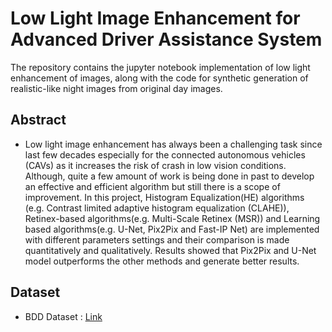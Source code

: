 # Low Light Image Enhancement for Advanced Driver Assistance System

The repository contains the jupyter notebook implementation of low light enhancement of images, along with the code for synthetic generation of realistic-like night images from original day images.

## Abstract 

* Low light image enhancement has always been a challenging task since last few decades especially for the connected autonomous vehicles (CAVs) as it increases the risk of crash in low vision conditions. Although, quite a few amount of work is being done in past to develop an effective and efficient algorithm but still there is a scope of improvement. In this project, Histogram Equalization(HE) algorithms (e.g. Contrast limited adaptive histogram equalization (CLAHE)), Retinex-based algorithms(e.g. Multi-Scale Retinex (MSR)) and Learning based algorithms(e.g. U-Net, Pix2Pix and Fast-IP Net) are implemented with different parameters settings and their comparison is made quantitatively and qualitatively. Results showed that Pix2Pix and U-Net model outperforms the other methods and generate better results.

## Dataset

* BDD Dataset : [Link](https://doc.bdd100k.com/download.html)
